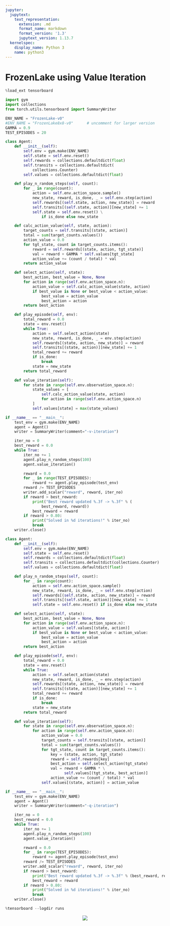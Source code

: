 ```yaml
---
jupyter:
  jupytext:
    text_representation:
      extension: .md
      format_name: markdown
      format_version: '1.3'
      jupytext_version: 1.13.7
  kernelspec:
    display_name: Python 3
    name: python3
---
```


<!-- #region id="BR_bT45hl6nT" -->
# FrozenLake using Value Iteration
<!-- #endregion -->

```python id="a81nLW87lHVr"
%load_ext tensorboard
```

```python id="3YMfFbzMkzEu"
import gym
import collections
from torch.utils.tensorboard import SummaryWriter
```

```python id="b8YicPPsk2Vn"
ENV_NAME = "FrozenLake-v0"
#ENV_NAME = "FrozenLake8x8-v0"      # uncomment for larger version
GAMMA = 0.9
TEST_EPISODES = 20
```

```python id="_29THYQ1k1b8"
class Agent:
    def __init__(self):
        self.env = gym.make(ENV_NAME)
        self.state = self.env.reset()
        self.rewards = collections.defaultdict(float)
        self.transits = collections.defaultdict(
            collections.Counter)
        self.values = collections.defaultdict(float)

    def play_n_random_steps(self, count):
        for _ in range(count):
            action = self.env.action_space.sample()
            new_state, reward, is_done, _ = self.env.step(action)
            self.rewards[(self.state, action, new_state)] = reward
            self.transits[(self.state, action)][new_state] += 1
            self.state = self.env.reset() \
                if is_done else new_state

    def calc_action_value(self, state, action):
        target_counts = self.transits[(state, action)]
        total = sum(target_counts.values())
        action_value = 0.0
        for tgt_state, count in target_counts.items():
            reward = self.rewards[(state, action, tgt_state)]
            val = reward + GAMMA * self.values[tgt_state]
            action_value += (count / total) * val
        return action_value

    def select_action(self, state):
        best_action, best_value = None, None
        for action in range(self.env.action_space.n):
            action_value = self.calc_action_value(state, action)
            if best_value is None or best_value < action_value:
                best_value = action_value
                best_action = action
        return best_action

    def play_episode(self, env):
        total_reward = 0.0
        state = env.reset()
        while True:
            action = self.select_action(state)
            new_state, reward, is_done, _ = env.step(action)
            self.rewards[(state, action, new_state)] = reward
            self.transits[(state, action)][new_state] += 1
            total_reward += reward
            if is_done:
                break
            state = new_state
        return total_reward

    def value_iteration(self):
        for state in range(self.env.observation_space.n):
            state_values = [
                self.calc_action_value(state, action)
                for action in range(self.env.action_space.n)
            ]
            self.values[state] = max(state_values)
```

```python colab={"base_uri": "https://localhost:8080/"} id="39UDvaDPk7db" executionInfo={"status": "ok", "timestamp": 1634479644135, "user_tz": -330, "elapsed": 1669, "user": {"displayName": "Sparsh Agarwal", "photoUrl": "https://lh3.googleusercontent.com/a/default-user=s64", "userId": "13037694610922482904"}} outputId="55493d52-7526-4cd5-fe97-4efa07375e3a"
if __name__ == "__main__":
    test_env = gym.make(ENV_NAME)
    agent = Agent()
    writer = SummaryWriter(comment="-v-iteration")

    iter_no = 0
    best_reward = 0.0
    while True:
        iter_no += 1
        agent.play_n_random_steps(100)
        agent.value_iteration()

        reward = 0.0
        for _ in range(TEST_EPISODES):
            reward += agent.play_episode(test_env)
        reward /= TEST_EPISODES
        writer.add_scalar("reward", reward, iter_no)
        if reward > best_reward:
            print("Best reward updated %.3f -> %.3f" % (
                best_reward, reward))
            best_reward = reward
        if reward > 0.80:
            print("Solved in %d iterations!" % iter_no)
            break
    writer.close()
```

```python id="TDBzgGAmlloU"
class Agent:
    def __init__(self):
        self.env = gym.make(ENV_NAME)
        self.state = self.env.reset()
        self.rewards = collections.defaultdict(float)
        self.transits = collections.defaultdict(collections.Counter)
        self.values = collections.defaultdict(float)

    def play_n_random_steps(self, count):
        for _ in range(count):
            action = self.env.action_space.sample()
            new_state, reward, is_done, _ = self.env.step(action)
            self.rewards[(self.state, action, new_state)] = reward
            self.transits[(self.state, action)][new_state] += 1
            self.state = self.env.reset() if is_done else new_state

    def select_action(self, state):
        best_action, best_value = None, None
        for action in range(self.env.action_space.n):
            action_value = self.values[(state, action)]
            if best_value is None or best_value < action_value:
                best_value = action_value
                best_action = action
        return best_action

    def play_episode(self, env):
        total_reward = 0.0
        state = env.reset()
        while True:
            action = self.select_action(state)
            new_state, reward, is_done, _ = env.step(action)
            self.rewards[(state, action, new_state)] = reward
            self.transits[(state, action)][new_state] += 1
            total_reward += reward
            if is_done:
                break
            state = new_state
        return total_reward

    def value_iteration(self):
        for state in range(self.env.observation_space.n):
            for action in range(self.env.action_space.n):
                action_value = 0.0
                target_counts = self.transits[(state, action)]
                total = sum(target_counts.values())
                for tgt_state, count in target_counts.items():
                    key = (state, action, tgt_state)
                    reward = self.rewards[key]
                    best_action = self.select_action(tgt_state)
                    val = reward + GAMMA * \
                          self.values[(tgt_state, best_action)]
                    action_value += (count / total) * val
                self.values[(state, action)] = action_value
```

```python colab={"base_uri": "https://localhost:8080/"} id="dlYbjLkalmmd" executionInfo={"status": "ok", "timestamp": 1634479812088, "user_tz": -330, "elapsed": 1900, "user": {"displayName": "Sparsh Agarwal", "photoUrl": "https://lh3.googleusercontent.com/a/default-user=s64", "userId": "13037694610922482904"}} outputId="5765a9af-5fa2-46e3-80a4-da4f520ff547"
if __name__ == "__main__":
    test_env = gym.make(ENV_NAME)
    agent = Agent()
    writer = SummaryWriter(comment="-q-iteration")

    iter_no = 0
    best_reward = 0.0
    while True:
        iter_no += 1
        agent.play_n_random_steps(100)
        agent.value_iteration()

        reward = 0.0
        for _ in range(TEST_EPISODES):
            reward += agent.play_episode(test_env)
        reward /= TEST_EPISODES
        writer.add_scalar("reward", reward, iter_no)
        if reward > best_reward:
            print("Best reward updated %.3f -> %.3f" % (best_reward, reward))
            best_reward = reward
        if reward > 0.80:
            print("Solved in %d iterations!" % iter_no)
            break
    writer.close()
```

```python id="H5UaDa03lAEH"
%tensorboard --logdir runs
```

<!-- #region id="Jq4typO2It4l" -->
<p><center><img src='_images/T471382_1.png'></center></p>
<!-- #endregion -->
